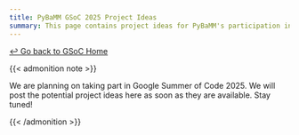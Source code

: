 ```yaml
---
title: PyBaMM GSoC 2025 Project Ideas
summary: This page contains project ideas for PyBaMM's participation in the Google Summer of Code program in 2025. These projects are intended to be suitable for students who are new to PyBaMM or to open-source software development in general, and wish to work on a project that will be beneficial to PyBaMM and its community.
---
```


[↩ Go back to GSoC Home](/gsoc/)

{{< admonition note >}}

We are planning on taking part in Google Summer of Code 2025. We will post the potential project ideas here as soon as they are available. Stay tuned!

{{< /admonition >}}
